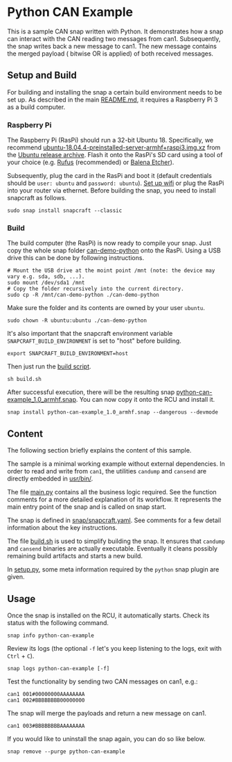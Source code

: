 # Python CAN Example

This is a sample CAN snap written with Python. It demonstrates how a snap can interact with the CAN reading two messages
from can1. Subsequently, the snap writes back a new message to can1. The new message contains the merged payload (
bitwise OR is applied) of both received messages.

## Setup and Build

For building and installing the snap a certain build environment needs to be set up. As described in the
main [README.md](../README.md), it requires a Raspberry Pi 3 as a build computer.

### Raspberry Pi

The Raspberry Pi (RasPi) should run a 32-bit Ubuntu 18. Specifically, we
recommend [ubuntu-18.04.4-preinstalled-server-armhf+raspi3.img.xz](http://old-releases.ubuntu.com/releases/18.04.4/ubuntu-18.04.4-preinstalled-server-armhf+raspi3.img.xz)
from the [Ubuntu release archive](http://old-releases.ubuntu.com/releases/18.04.4/). Flash it onto the RasPi's SD card
using a tool of your choice (e.g. [Rufus](https://rufus.ie/) (recommended)
or [Balena Etcher](https://www.balena.io/etcher/)).

Subsequently, plug the card in the RasPi and boot it (default credentials should be `user: ubuntu`
and `password: ubuntu`).
[Set up wifi](https://netplan.io/examples/) or plug the RasPi into your router via ethernet. Before building the snap,
you need to install snapcraft as follows.

```
sudo snap install snapcraft --classic
```

### Build

The build computer (the RasPi) is now ready to compile your snap. Just copy the whole snap folder [can-demo-python](.)
onto the RasPi. Using a USB drive this can be done by following instructions.

```
# Mount the USB drive at the moint point /mnt (note: the device may vary e.g. sda, sdb, ...).
sudo mount /dev/sda1 /mnt
# Copy the folder recursively into the current directory.
sudo cp -R /mnt/can-demo-python ./can-demo-python
```

Make sure the folder and its contents are owned by your user `ubuntu`.

```
sudo chown -R ubuntu:ubuntu ./can-demo-python
```

It's also important that the snapcraft environment variable `SNAPCRAFT_BUILD_ENVIRONMENT` is set to "host" before building.

```
export SNAPCRAFT_BUILD_ENVIRONMENT=host
```

Then just run the [build script](build.sh).

```
sh build.sh
```

After successful execution, there will be the resulting
snap [python-can-example_1.0_armhf.snap](python-can-example_1.0_armhf.snap). You can now copy it onto the RCU and
install it.

```
snap install python-can-example_1.0_armhf.snap --dangerous --devmode
```

## Content

The following section briefly explains the content of this sample.

The sample is a minimal working example without external dependencies. In order to read and write from `can1`, the
utilities `candump` and `cansend` are directly embedded in [usr/bin/](usr/bin/).

The file [main.py](main.py) contains all the business logic required. See the function comments for a more detailed
explanation of its workflow. It represents the main entry point of the snap and is called on snap start.

The snap is defined in [snap/snapcraft.yaml](snap/snapcraft.yaml). See comments for a few detail information about the
key instructions.

The file [build.sh](build.sh) is used to simplify building the snap. It ensures that `candump` and `cansend` binaries
are actually executable. Eventually it cleans possibly remaining build artifacts and starts a new build.

In [setup.py](setup.py), some meta information required by the `python` snap plugin are given.

## Usage

Once the snap is installed on the RCU, it automatically starts. Check its status with the following command.

```
snap info python-can-example
```

Review its logs (the optional `-f` let's you keep listening to the logs, exit with `Ctrl` + `C`).

```
snap logs python-can-example [-f]
```

Test the functionality by sending two CAN messages on can1, e.g.:

```
can1 001#00000000AAAAAAAA
can1 002#BBBBBBBB00000000
```

The snap will merge the payloads and return a new message on can1.

```
can1 003#BBBBBBBBAAAAAAAA
```

If you would like to uninstall the snap again, you can do so like below.

```
snap remove --purge python-can-example
```
